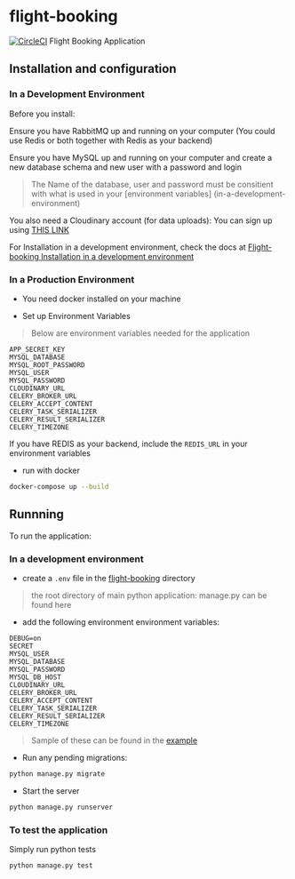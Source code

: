 # flight-booking

[![CircleCI](https://circleci.com/gh/fidelisojeah/flight-booking.svg?style=svg)](https://circleci.com/gh/fidelisojeah/flight-booking)
Flight Booking Application

## Installation and configuration

### In a Development Environment

Before you install:

Ensure you have RabbitMQ up and running on your computer (You could use Redis or both together with Redis as your backend)

Ensure you have MySQL up and running on your computer and create a new database schema and new user with a password and login

> The Name of the database, user and password must be consitient with what is used in your [environment variables]  (in-a-development-environment)

You also need a Cloudinary account (for data uploads): You can sign up using [THIS LINK](<https://cloudinary.com/invites/lpov9zyyucivvxsnalc5/e0e7v3bfqbzsn0jhxkjy>)

For Installation in a development environment, check the docs at [Flight-booking Installation in a development environment](flight-booking)

### In a Production Environment

- You need docker installed on your machine

- Set up Environment Variables

> Below are environment variables needed for the application

```env
APP_SECRET_KEY
MYSQL_DATABASE
MYSQL_ROOT_PASSWORD
MYSQL_USER
MYSQL_PASSWORD
CLOUDINARY_URL
CELERY_BROKER_URL
CELERY_ACCEPT_CONTENT
CELERY_TASK_SERIALIZER
CELERY_RESULT_SERIALIZER
CELERY_TIMEZONE

```

If you have REDIS as your backend, include the `REDIS_URL` in your environment variables

- run with docker

```bash
docker-compose up --build
```

## Runnning

To run the application:

### In a development environment

- create a `.env` file in the [flight-booking](flight-booking) directory
> the root directory of main python application: manage.py can be found here

- add the following environment environment variables:

```env
DEBUG=on
SECRET
MYSQL_USER
MYSQL_DATABASE
MYSQL_PASSWORD
MYSQL_DB_HOST
CLOUDINARY_URL
CELERY_BROKER_URL
CELERY_ACCEPT_CONTENT
CELERY_TASK_SERIALIZER
CELERY_RESULT_SERIALIZER
CELERY_TIMEZONE
```

> Sample of these can be found in the [example](flight-booking/.env.sample)

- Run any pending migrations:

```bash
python manage.py migrate
```

- Start the server

```bash
python manage.py runserver
```


### To test the application

Simply run python tests

```bash
python manage.py test
```

